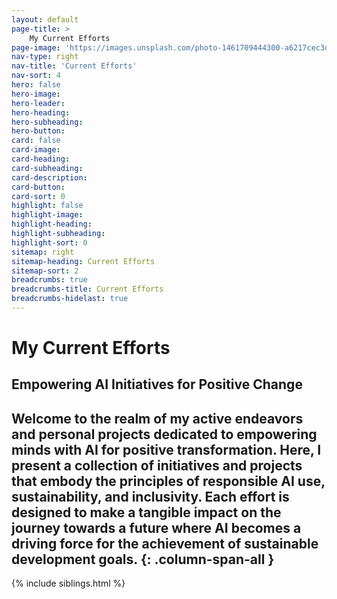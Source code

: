 ```yaml
---
layout: default
page-title: >
    My Current Efforts
page-image: 'https://images.unsplash.com/photo-1461709444300-a6217cec3dff?ixlib=rb-4.0.3&ixid=M3wxMjA3fDB8MHxwaG90by1wYWdlfHx8fGVufDB8fHx8fA%3D%3D&auto=format&fit=crop&w=2073&q=80'
nav-type: right
nav-title: 'Current Efforts'
nav-sort: 4
hero: false
hero-image: 
hero-leader: 
hero-heading: 
hero-subheading: 
hero-button: 
card: false
card-image: 
card-heading: 
card-subheading: 
card-description: 
card-button: 
card-sort: 0
highlight: false
highlight-image: 
highlight-heading: 
highlight-subheading: 
highlight-sort: 0
sitemap: right
sitemap-heading: Current Efforts
sitemap-sort: 2
breadcrumbs: true
breadcrumbs-title: Current Efforts
breadcrumbs-hidelast: true
---
```


# My Current Efforts

## Empowering AI Initiatives for Positive Change

Welcome to the realm of my active endeavors and personal projects dedicated to empowering minds with AI for positive transformation. Here, I present a collection of initiatives and projects that embody the principles of responsible AI use, sustainability, and inclusivity. Each effort is designed to make a tangible impact on the journey towards a future where AI becomes a driving force for the achievement of sustainable development goals.
{: .column-span-all }
----

{% include siblings.html %}